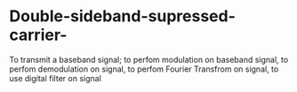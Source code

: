 # Double-sideband-supressed-carrier-
To transmit a baseband signal; to perfom modulation on baseband signal, to perfom demodulation on signal, to perfom Fourier Transfrom on signal, to use digital filter on signal
